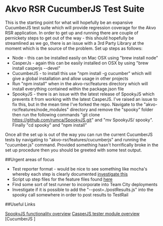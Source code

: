 # Akvo RSR CucumberJS Test Suite

This is the starting point for what will hopefully be an expansive CucumberJS test suite which will provide regression coverage for the Akvo RSR application. In order to get up and running there are couple of pernickety steps to get out of the way - this should hopefully be streamlined as we go, there is an issue with a 3rd Party Library at the moment which is the source of the problem. Set up steps as follows:

* Node - this can be installed easily on Mac OSX using "brew install node"
* CasperJs - again this can be easily installed on OSX by using "brew install casperjs --devel"
* CucumberJS - to install this use "npm install -g cucumber" which will give a global installation and allow usage in other projects
* Run "npm install" when in the akvo-rsr/features directory which will install everything contained within the package.json file
* SpookyJS - there is an issue with the latest release of SpookyJS which prevents it from working with the latest CasperJS. I've raised an issue to fix this, but in the mean time I've forked the repo. Navigate to the "akvo-rsr/features/node_modules" directory and remove the "spooky" folder then run the following commands "git clone https://github.com/rumca/SpookyJS.git" and "mv SpookyJS/ spooky". Finally "cd spooky" and "npm install"

Once all the set up is out of the way you can run the current CucumberJS tests by navigating to "akvo-rsr/features/cucumberjs" and running the "cucumber.js" command. Provided something hasn't horrifically broke in the set up procedure then you should be greeted with some test output.

##Urgent areas of focus

* Test reporter format - would be nice to see something like mocha's whereby each step is clearly documented [investigate this](https://github.com/cucumber/cucumber-js/pull/104)
* Script up step files for the feature files found [here](https://github.com/akvo/akvo-rsr/tree/feature/navigation_tests/features/feature_files)
* Find some sort of test runner to incorporate into Team City deployments
* Investigate if it is possible to add the "--post=./postResults.js" into the spooky call somewhere in order to post results to TestRail

##Useful Links

[SpookyJS functionality overview](https://github.com/WaterfallEngineering/SpookyJS/wiki/Introduction)
[CasperJS tester module overview](http://docs.casperjs.org/en/latest/modules/tester.html)
[CucumberJS ]

